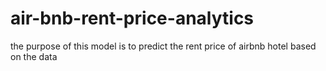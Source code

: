 # air-bnb-rent-price-analytics
the purpose of this model is to predict the rent price of airbnb hotel based on the data
